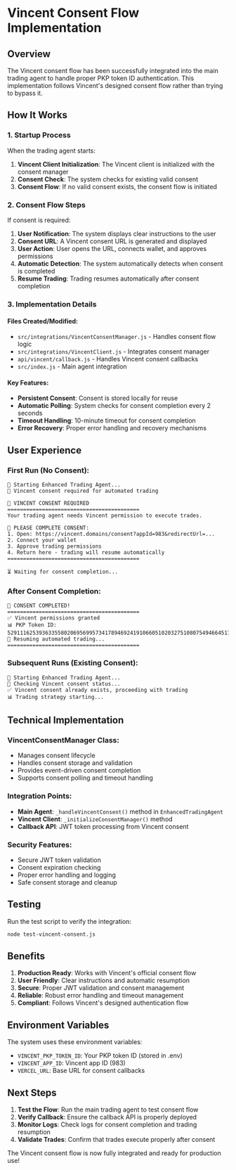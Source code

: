 # Vincent Consent Flow Implementation

## Overview

The Vincent consent flow has been successfully integrated into the main trading agent to handle proper PKP token ID authentication. This implementation follows Vincent's designed consent flow rather than trying to bypass it.

## How It Works

### 1. Startup Process

When the trading agent starts:
1. **Vincent Client Initialization**: The Vincent client is initialized with the consent manager
2. **Consent Check**: The system checks for existing valid consent
3. **Consent Flow**: If no valid consent exists, the consent flow is initiated

### 2. Consent Flow Steps

If consent is required:
1. **User Notification**: The system displays clear instructions to the user
2. **Consent URL**: A Vincent consent URL is generated and displayed
3. **User Action**: User opens the URL, connects wallet, and approves permissions
4. **Automatic Detection**: The system automatically detects when consent is completed
5. **Resume Trading**: Trading resumes automatically after consent completion

### 3. Implementation Details

#### Files Created/Modified:
- `src/integrations/VincentConsentManager.js` - Handles consent flow logic
- `src/integrations/VincentClient.js` - Integrates consent manager
- `api/vincent/callback.js` - Handles Vincent consent callbacks
- `src/index.js` - Main agent integration

#### Key Features:
- **Persistent Consent**: Consent is stored locally for reuse
- **Automatic Polling**: System checks for consent completion every 2 seconds
- **Timeout Handling**: 10-minute timeout for consent completion
- **Error Recovery**: Proper error handling and recovery mechanisms

## User Experience

### First Run (No Consent):
```
🚀 Starting Enhanced Trading Agent...
🔑 Vincent consent required for automated trading

🔐 VINCENT CONSENT REQUIRED
==========================================
Your trading agent needs Vincent permission to execute trades.

📱 PLEASE COMPLETE CONSENT:
1. Open: https://vincent.domains/consent?appId=983&redirectUrl=...
2. Connect your wallet
3. Approve trading permissions
4. Return here - trading will resume automatically
==========================================

⏳ Waiting for consent completion...
```

### After Consent Completion:
```
🎉 CONSENT COMPLETED!
==========================================
✅ Vincent permissions granted
📊 PKP Token ID: 52911162539363355802069569957341789469241910660510203275108075494664517184028
🚀 Resuming automated trading...
==========================================
```

### Subsequent Runs (Existing Consent):
```
🚀 Starting Enhanced Trading Agent...
🔑 Checking Vincent consent status...
✅ Vincent consent already exists, proceeding with trading
📊 Trading strategy starting...
```

## Technical Implementation

### VincentConsentManager Class:
- Manages consent lifecycle
- Handles consent storage and validation
- Provides event-driven consent completion
- Supports consent polling and timeout handling

### Integration Points:
- **Main Agent**: `_handleVincentConsent()` method in `EnhancedTradingAgent`
- **Vincent Client**: `_initializeConsentManager()` method
- **Callback API**: JWT token processing from Vincent consent

### Security Features:
- Secure JWT token validation
- Consent expiration checking
- Proper error handling and logging
- Safe consent storage and cleanup

## Testing

Run the test script to verify the integration:
```bash
node test-vincent-consent.js
```

## Benefits

1. **Production Ready**: Works with Vincent's official consent flow
2. **User Friendly**: Clear instructions and automatic resumption
3. **Secure**: Proper JWT validation and consent management
4. **Reliable**: Robust error handling and timeout management
5. **Compliant**: Follows Vincent's designed authentication flow

## Environment Variables

The system uses these environment variables:
- `VINCENT_PKP_TOKEN_ID`: Your PKP token ID (stored in .env)
- `VINCENT_APP_ID`: Vincent app ID (983)
- `VERCEL_URL`: Base URL for consent callbacks

## Next Steps

1. **Test the Flow**: Run the main trading agent to test consent flow
2. **Verify Callback**: Ensure the callback API is properly deployed
3. **Monitor Logs**: Check logs for consent completion and trading resumption
4. **Validate Trades**: Confirm that trades execute properly after consent

The Vincent consent flow is now fully integrated and ready for production use!